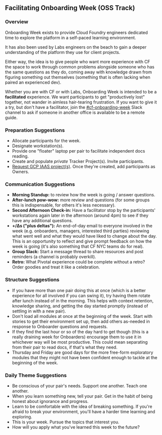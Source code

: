 ## Facilitating Onboarding Week (OSS Track)

### Overview
Onboarding Week exists to provide Cloud Foundry engineers dedicated time to explore the platform in a self-paced learning environment.

It has also been used by Labs engineers on the beach to gain a deeper understanding of the platform they use for client projects.

Either way, the idea is to give people who want more experience with CF the space to work through common problems alongside someone who has the same questions as they do, coming away with knowledge drawn from figuring something out themselves (something that is often lacking when paired an experienced dev).

Whether you are with CF or with Labs, Onboarding Week is intended to be a **facilitated** experience. We want participants to get "productively lost" together, not wander in aimless hair-tearing frustration. If you want to give it a try, but don't have a facilitator, join the [#cf-onboarding-week](https://pivotal.slack.com/messages/cf-onboarding-week/) Slack channel to ask if someone in another office is available to be a remote guide.

### Preparation Suggestions
* Allocate participants for the week.
* Designate workstation(s).
* Provide one "floater" laptop per pair to facilitate independent docs reading.
* Create and populate *private* Tracker Project(s). Invite participants.
* [Request GCP IAAS project(s)](https://docs.google.com/forms/d/e/1FAIpQLSeJ31997Zma1WtLcCtswiysCFWOG5MXNmlYCpJsiYgdG9kKnA/viewform). Once they're created, add participants as Owners.

### Communication Suggestions
* **Morning Standup:** to review how the week is going / answer questions.
* **After-lunch pow-wow:** more review and questions (for some groups this is indispensable, for others it's less necessary).
* **Second Afternoon Check-in:** Have a facilitator stop by the participants' workstations again later in the afternoon (around 4pm) to see if they have any additional questions.
* **+/∆s ("plus deltas"):** An end-of-day email to everyone involved in the week (e.g. onboarders, managers, interested third parties) reviewing what went well and what they would have liked to change about the day. This is an opportunity to reflect and give prompt feedback on how the week is going (it's also something that CF NYC teams do for real).
* **Group Slack:** Start a message thread to share resources and post reminders (a channel is probably overkill).
* **Retro:** What Pivotal experience could be complete without a retro? Order goodies and treat it like a celebration.

### Structure Suggestions
* If you have more than one pair doing this at once (which is a better experience for all involved if you can swing it), try having them rotate after lunch instead of in the morning. This helps with context retention, knowledge sharing, and getting the day started promptly (instead of settling in with a new pair).
* Don't load all modules at once at the beginning of the week. Start with stories to get their environment set up, then add others as-needed in response to Onboarder questions and requests.
* If they find the last hour or so of the day hard to get though (this is a really draining week for Onboarders) encourage them to use it in whichever way will be most productive. This could mean separating from their pair to read docs, if that's what they need.
* Thursday and Friday are good days for the more free-form exploratory modules that they might not have been confident enough to tackle at the beginning of the week.

### Daily Theme Suggestions
* Be conscious of your pair's needs. Support one another. Teach one another.
* When you learn something new, tell your pair. Get in the habit of being honest about ignorance and progress.
* Learn to be comfortable with the idea of breaking something. If you're afraid to break your environment, you'll have a harder time learning and exploring.
* This is your week. Pursue the topics that interest you.
* How will you apply what you've learned this week to the future?

